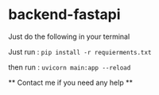 # backend-fastapi

Just do the following in your terminal 

Just run :
`pip install -r requierments.txt`

then run : 
`uvicorn main:app --reload`

** Contact me if you need any help **
